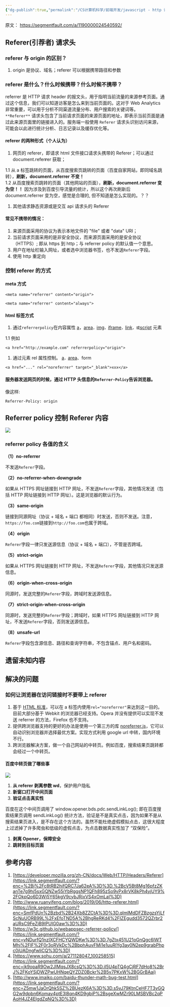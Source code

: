 ```yaml
---
{"dg-publish":true,"permalink":"/CS计算机科学/前端开发/javascript - http 请求头 referer 详解/","noteIcon":"","created":"2024-08-28T17:27:38.000+08:00","updated":"2024-04-27T01:26:34.000+08:00"}
---
```



原文： https://segmentfault.com/a/1190000024540592/

## Referer(引荐者) 请求头

### referer 与 origin 的区别？

1.  origin 是协议、域名；referer 可以根据携带路径和参数

### referer 是什么？什么时候携带？什么时候不携带？

referrer 是 HTTP 请求 header 的报文头，用于指明当前流量的来源参考页面。通过这个信息，我们可以知道访客是怎么来到当前页面的。这对于 Web Analytics 非常重要，可以用于分析不同渠道流量分布、用户搜索的关键词等。  
`**Referer**` 请求头包含了当前请求页面的来源页面的地址，即表示当前页面是通过此来源页面里的链接进入的。服务端一般使用 `Referer` 请求头识别访问来源，可能会以此进行统计分析、日志记录以及缓存优化等。

#### referer 的两种形式（个人认为）

1.  网页的 referer，即请求 html 文件接口请求头携带的 Referer；可以通过 document.refer**r**er 获取；

1.1 从 a 标签跳转的页面，从百度搜索页跳转的页面（百度自家网站，即同域名跳转），**刷新，document.referrer 不变！**  
1.2 从百度搜索页跳转的页面（其他网站的页面），**刷新，document.referrer 变为空！！** 因为涉及到百度引导流量的统计，所以这个再次刷新后 document.referrer 变为空，感觉是合理的, 但不知道是怎么实现的。？？

1.  其他请求静态资源或是交互 api 请求头的 Referer

#### 常见不携带的情况：

1.  来源页面采用的协议为表示本地文件的 "file" 或者 "data" URI；
2.  当前请求页面采用的是非安全协议，而来源页面采用的是安全协议（HTTPS）; 即从 https 到 http；与 referrer policy 的默认值一个意思。
3.  用户在地址栏输入网址，或者选中浏览器书签，也不发送`Referer`字段。
4.  使用 http 重定向

### 控制 referer 的方式

#### meta 方式

```
<meta name="referrer" content="origin">
```

```
<meta name="referrer" content="always">
```

#### html 标签方式

1.  通过`referrerpolicy`在内容属性 [a](https://link.segmentfault.com/?enc=ZymnEbte6zKH03PEpCE7fw%3D%3D.Fup3eK3IKgeOLRFCW1qyqc%2Bu4L5OSWEyCaPTz9BYjhba8iCryYz%2Fp0OP2sQaCPm4hhs50Oqk994UKAZWIcO9fGBWt6325thsFvN3%2FdcQKHk%3D)，[area](https://link.segmentfault.com/?enc=EyCgLnAFOEWlaIckso%2Fzvw%3D%3D.i2qE7yW8uj7YPexUw6mvTRwao5UL4M321uhKS96Jip5GYcbCea9s9Il8pAYgnkrq2cmS%2B2X9sEqzm%2BBO5DdZL25eJrW6LWTbuPK8rhZSmSM%3D)`，`[img](https://link.segmentfault.com/?enc=p%2Fx3Vvba7ANwm8sw9XMNsA%3D%3D.PviJkFoV9yKmRooz0MY%2F4xEN5l4li%2Fkr0lT9mplQ5bRcIyXgWxtBjMMouyLa%2B4PCMK%2F6mP%2Fesvrhd9YTpnw3L5rTjkacWj%2BDc%2FPmC5kBB%2Bo%3D)`，`[iframe](https://link.segmentfault.com/?enc=iW1cqOuRXmPcS0b35ML4PQ%3D%3D.k9uiY%2BNmTgNASRWjb7UMNkjU1aC5ynosvq9%2F3hz44eUhziN4AgN6MbdEMtajfT9vQKY3RK2CF5y2x2F0tfpJu6Ut2zikzP198zBREymSWyI1ldsph53jkUxYD3rGvRIn)`，`[link](https://link.segmentfault.com/?enc=JpHdTHg%2BIkdFX8nC0LqQoQ%3D%3D.ZhxHfzGj23P0ye0cU9n5Z4616MTSDcBpDrvUpFQeGBDobRzif6UqxpGM75%2By8t86r4LpCWHVDgMhoO2TboHQuuYvAnNhLcKdu4lWaisJbDQ%3D)`，或`[script](https://link.segmentfault.com/?enc=Jo8In9ciXv0Ox7BYN64YsQ%3D%3D.Q1kZ5jK6fyS8egFAVG7jdrx9ta0cnA3RHvQXbpFOOOb3kKf9R3kueVwC5CGYt4fnbFX1TdWulF9fCW2WrwElAA%3D%3D) 元素

1.1 例如

```
<a href="http://example.com" referrerpolicy="origin">
```

1.  通过元素 rel 属性控制。 [a](https://link.segmentfault.com/?enc=GH5OA%2BHr7UWi3jXlsVY9ZA%3D%3D.KKTfO%2BAv0DeZecHBaWgi%2FKKkSP3WkTRxRwwbfL%2BRX5578bIIw8A1mdisFE%2F81lOHoNcnODxbKQ%2FfSmDcRXFv8zeaclP%2BSYy4myhMA0SChw4%3D)`，`[area](https://link.segmentfault.com/?enc=qQusTEJ%2FKWpfUOOP8hxeuQ%3D%3D.EkwhoX0rSgYZa6u62Rxy9ICzH4RD6HcAHXi4BRd1MVjwjOhm8IXyQexN6obJcSQ%2F1TyEx8a8iqgAvnoybgP7OkhtIBsIC0zFWVvxT274M6o%3D)、form

```
<a href="..." rel="noreferrer" target="_blank">xxx</a>
```

#### 服务器发送网页的时候，通过 HTTP 头信息的`Referrer-Policy`告诉浏览器。

像这样:

```
Referrer-Policy: origin
```

## Referrer policy 控制 Referer 内容

![](/img/user/Z-attach/bVbO76u.png)

### referrer policy 各值的含义

**（1）no-referrer**

不发送`Referer`字段。

**（2）no-referrer-when-downgrade**

如果从 HTTPS 网址链接到 HTTP 网址，不发送`Referer`字段，其他情况发送（包括 HTTP 网址链接到 HTTP 网址）。这是浏览器的默认行为。

**（3）same-origin**

链接到同源网址（协议 + 域名 + 端口 都相同）时发送，否则不发送。注意，`https://foo.com`链接到`http://foo.com`也属于跨域。

**（4）origin**

`Referer`字段一律只发送源信息（协议 + 域名 + 端口），不管是否跨域。

**（5）strict-origin**

如果从 HTTPS 网址链接到 HTTP 网址，不发送`Referer`字段，其他情况只发送源信息。

**（6）origin-when-cross-origin**

同源时，发送完整的`Referer`字段，跨域时发送源信息。

**（7）strict-origin-when-cross-origin**

同源时，发送完整的`Referer`字段；跨域时，如果 HTTPS 网址链接到 HTTP 网址，不发送`Referer`字段，否则发送源信息。

**（8）unsafe-url**

`Referer`字段包含源信息、路径和查询字符串，不包含锚点、用户名和密码。

## 遗留未知内容

## 解决的问题

### 如何让浏览器在访问链接时不要带上 referer

1.  基于 [HTML 标准](https://link.segmentfault.com/?enc=s%2FrdGEOvPvY3fE6hfJz8jw%3D%3D.Av0BL9ODSaXsV3B2vyn59ERs7oCCdBQNxp3FmlyZQudigvBvLA%2B22cN%2FSmEe3AVOOgoYPm3jkWBRi%2FmyDlhFa9UcXnlyVwg3vquWuGXQQ%2B%2FGzA%2BA4WXNVcS2NOHwgFhl)，可以在 a 标签内使用`rel="noreferrer"`来达到这一目的。目前大部分基于 Webkit 的浏览器已经支持。Opera 并没有提供可以实现不发送 referrer 的方法，Firefox 也不支持。
2.  提供跨浏览器支持的更好的办法是使用一个第三方的库 [noreferrer.js](https://link.segmentfault.com/?enc=Soi1%2BxG84NOnuo6jerSvSw%3D%3D.%2Fzh0pwM4jYNpVmeLSBbAMTVwp47UsfccWvYdCNGN1p2spNHfzVpvfwwivm0sn6a%2B)，它可以自动识别浏览器并选择最优方案。实现方式利用 google url 中转，国内环境不行。
3.  跨浏览器解决方案，做一个自己网站的中转页。例如百度，搜索结果页跳转都会经过一个中转页。

#### 百度中转页做了哪些事

![](/img/user/Z-attach/bVbO8sh.png)

1.  **从 referer 剥离参数 wd**，保护用户隐私
2.  **新窗口打开中间页面**
3.  **验证点击真实性**

百度在这个中间页调用了 window.opener.bds.pdc.sendLinkLog(); 即在百度搜索结果页调用 sendLinkLog() 统计方法，验证是不是真实点击，因为如果不是从搜索结果页进入，是不存在这个方法的。虽然不能杜绝虚假模拟点击，这很大程度上过滤掉了许多爬虫和低级的虚假点击，为点击数据真实性加了 “双保险”。

1.  **剥离 Opener，保障安全**
2.  **跳转到目标页面**

## 参考内容

1.  [https://developer.mozilla.org/zh-CN/docs/Web/HTTP/Headers/Referer](https://link.segmentfault.com/?enc=%2Bj%2Fc8tRB2hifQRC7Ja62eA%3D%3D.%2BcV5Bt8Mg16pfzZKanTe7g9hj5sxGQNZw55iYbRggsNP1QFh895zSo9vPx8rVK8kPh4yjUY9%2FOkpQo6D3Wj5Y65kgV9cybJRixVS4xOmLaI%3D)
2.  [http://www.ruanyifeng.com/blog/2019/06/http-referer.html](https://link.segmentfault.com/?enc=SmfPdUn%2Bzbd%2B24Xb8ZZCtA%3D%3D.qlmlMdDFZBzgzsYjLfScNuUORB99L%2FxEfoTND5A%2BhgReRKd4%2FIZEgudd3572QZrbr2aURsC9FeZjB9IPUIG0aw%3D%3D)
3.  [https://w3c.github.io/webappsec-referrer-policy/](https://link.segmentfault.com/?enc=vNDurfQ1nzIXCFHCYQWDKw%3D%3D.7gZtx451U21oGnQgc6IWTMhj%2FlF%2F0r3oRVkDc%2BbphAuvFMi1e1uuRIYg3ay0N2ep9grabPhpc0jUADngfwliCQ%3D%3D)
4.  [https://www.sohu.com/a/271128047_100258515](https://link.segmentfault.com/?enc=jk9opaR9Ow2JIMqsJX8csQ%3D%3D.iI5U4pTQ4gCjRF7dHo8%2BrJ%2FKoYSjDWZPwUHNqeQYZDZ0Bckr%2B5v7PKxW%2BGGrBAai)
5.  [http://www.imaiko.com/baidu-thunder-math-bug-test.html](https://link.segmentfault.com/?enc=Z5mw1JaOrQhk5SZ%2BUezK6A%3D%3D.s5vJ79KtnCeHF7T3vGQG2w9dpbn6Komay4ptE3l8qn4KD9gbiP%2BsgeXwMZr90LMSBVBc2qPAoH4JZ4EIgdZqNQ%3D%3D)